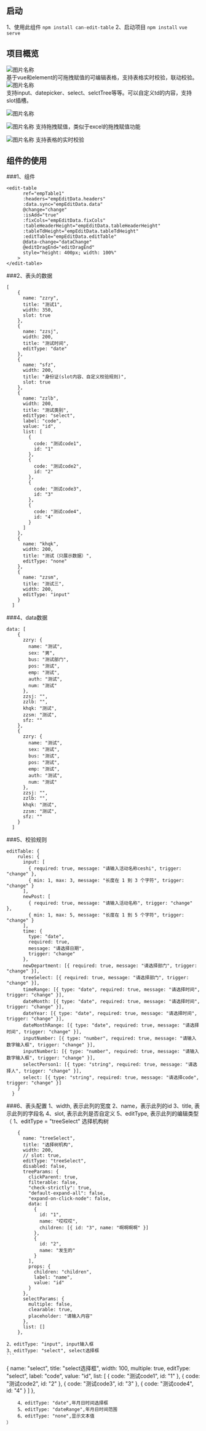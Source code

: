 ##   启动
1、使用此组件
`npm install can-edit-table` 
2、启动项目
`npm install` 
`vue serve`  
##   项目概览
![图片名称](https://github.com/zhjing1019/CanEditGrid/blob/master/img/editGif.gif)  
基于vue和element的可拖拽赋值的可编辑表格，支持表格实时校验，联动校验。
![图片名称](https://github.com/zhjing1019/CanEditGrid/blob/master/img/canEditGrid%402x.png)  
支持input、datepicker、select、selctTree等等。可以自定义td的内容，支持slot插槽。

![图片名称](https://github.com/zhjing1019/CanEditGrid/blob/master/img/canEdit2.png)

![图片名称](https://github.com/zhjing1019/CanEditGrid/blob/master/img/canedit3.png)
支持拖拽赋值，类似于excel的拖拽赋值功能

![图片名称](https://github.com/zhjing1019/CanEditGrid/blob/master/img/canEdit4.png)
支持表格的实时校验
##   组件的使用
###1、组件
```
<edit-table
      ref="empTable1"
      :headers="empEditData.headers"
      :data.sync="empEditData.data"
      @change="change"
      :isAdd="true"
      :fixCols="empEditData.fixCols"
      :tableHeaderHeight="empEditData.tableHeaderHeight"
      :tableTdHeight="empEditData.tableTdHeight"
      :editTable="empEditData.editTable"
      @data-change="dataChange"
      @editDragEnd="editDragEnd"
      style="height: 400px; width: 100%"
    >
</edit-table>
```
###2、表头的数据
```
[
    {
      name: "zzry",
      title: "测试1",
      width: 350,
      slot: true
    },
    {
      name: "zzsj",
      width: 200,
      title: "测试时间",
      editType: "date"
    },
    {
      name: "sfz",
      width: 200,
      title: "身份证(slot内容、自定义校验规则)",
      slot: true
    },
    {
      name: "zzlb",
      width: 200,
      title: "测试类别",
      editType: "select",
      label: "code",
      value: "id",
      list: [
        {
          code: "测试code1",
          id: "1"
        },
        {
          code: "测试code2",
          id: "2"
        },
        {
          code: "测试code3",
          id: "3"
        },
        {
          code: "测试code4",
          id: "4"
        }
      ]
    },
    {
      name: "khqk",
      width: 200,
      title: "测试（只展示数据）",
      editType: "none"
    },
    {
      name: "zzsm",
      title: "测试三",
      width: 200,
      editType: "input"
    }
  ]
``` 
###4、data数据 
```
data: [
    {
      zzry: {
        name: "测试",
        sex: "男",
        bus: "测试部门",
        pos: "测试",
        emp: "测试",
        auth: "测试",
        num: "测试"
      },
      zzsj: "",
      zzlb: "",
      khqk: "测试",
      zzsm: "测试",
      sfz: ""
    },
    {
      zzry: {
        name: "测试",
        sex: "测试",
        bus: "测试",
        pos: "测试",
        emp: "测试",
        auth: "测试",
        num: "测试"
      },
      zzsj: "",
      zzlb: "",
      khqk: "测试",
      zzsm: "测试",
      sfz: ""
    }
  ]
``` 
###5、校验规则 
```
editTable: {
    rules: {
      input: [
        { required: true, message: "请输入活动名称ceshi", trigger: "change" },
        { min: 1, max: 3, message: "长度在 1 到 3 个字符", trigger: "change" }
      ],
      newPost: [
        { required: true, message: "请输入活动名称", trigger: "change" },
        { min: 1, max: 5, message: "长度在 1 到 5 个字符", trigger: "change" }
      ],
      time: {
        type: "date",
        required: true,
        message: "请选择日期",
        trigger: "change"
      },
      newDepartment: [{ required: true, message: "请选择部门", trigger: "change" }],
      treeSelect: [{ required: true, message: "请选择部门", trigger: "change" }],
      timeRange: [{ type: "date", required: true, message: "请选择时间", trigger: "change" }],
      dateMonth: [{ type: "date", required: true, message: "请选择时间", trigger: "change" }],
      dateYear: [{ type: "date", required: true, message: "请选择时间", trigger: "change" }],
      dateMonthRange: [{ type: "date", required: true, message: "请选择时间", trigger: "change" }],
      inputNumber: [{ type: "number", required: true, message: "请输入数字输入框", trigger: "change" }],
      inputNumber1: [{ type: "number", required: true, message: "请输入数字输入框", trigger: "change" }],
      selectPerson1: [{ type: "string", required: true, message: "请选择人", trigger: "change" }],
      select: [{ type: "string", required: true, message: "请选择code", trigger: "change" }]
    }
  }
```
###6、表头配置 
1、width, 表示此列的宽度 
2、name，表示此列的id
3、title, 表示此列的字段名 
4、slot, 表示此列是否自定义 
5、editType, 表示此列的编辑类型（ 
    1、editType = "treeSelect" 选择机构树 
```
    {
      name: "treeSelect",
      title: "选择树机构",
      width: 200,
      // slot: true,
      editType: "treeSelect",
      disabled: false,
      treeParams: {
        clickParent: true,
        filterable: false,
        "check-strictly": true,
        "default-expand-all": false,
        "expand-on-click-node": false,
        data: [
          {
            id: "1",
            name: "哎哎哎",
            children: [{ id: "3", name: "啊啊啊啊" }]
          },
          {
            id: "2",
            name: "发生的"
          }
        ],
        props: {
          children: "children",
          label: "name",
          value: "id"
        }
      },
      selectParams: {
        multiple: false,
        clearable: true,
        placeholder: "请输入内容"
      },
      list: []
    },
``` 
    2、editType: "input", input输入框 
    3、editType: "select", select选择框 
    ```
{
      name: "select",
      title: "select选择框",
      width: 100,
      multiple: true,
      editType: "select",
      label: "code",
      value: "id",
      list: [
        {
          code: "测试code1",
          id: "1"
        },
        {
          code: "测试code2",
          id: "2"
        },
        {
          code: "测试code3",
          id: "3"
        },
        {
          code: "测试code4",
          id: "4"
        }
      ]
    },
``` 
    4、editType: "date",年月日时间选择框 
    5、editType: "dateRange",年月日时间范围 
    6、editType: "none",显示文本值 
）






